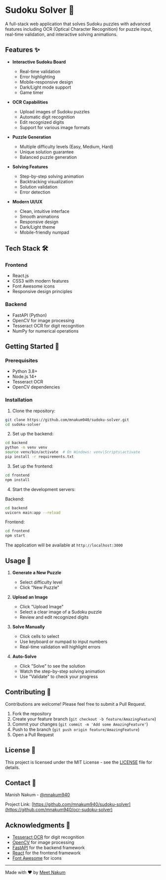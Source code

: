 # Sudoku Solver 🎯

A full-stack web application that solves Sudoku puzzles with advanced features including OCR (Optical Character Recognition) for puzzle input, real-time validation, and interactive solving animations.

## Features ✨

- **Interactive Sudoku Board**
  - Real-time validation
  - Error highlighting
  - Mobile-responsive design
  - Dark/Light mode support
  - Game timer

- **OCR Capabilities**
  - Upload images of Sudoku puzzles
  - Automatic digit recognition
  - Edit recognized digits
  - Support for various image formats

- **Puzzle Generation**
  - Multiple difficulty levels (Easy, Medium, Hard)
  - Unique solution guarantee
  - Balanced puzzle generation

- **Solving Features**
  - Step-by-step solving animation
  - Backtracking visualization
  - Solution validation
  - Error detection

- **Modern UI/UX**
  - Clean, intuitive interface
  - Smooth animations
  - Responsive design
  - Dark/Light theme
  - Mobile-friendly numpad

## Tech Stack 🛠️

### Frontend
- React.js
- CSS3 with modern features
- Font Awesome icons
- Responsive design principles

### Backend
- FastAPI (Python)
- OpenCV for image processing
- Tesseract OCR for digit recognition
- NumPy for numerical operations

## Getting Started 🚀

### Prerequisites
- Python 3.8+
- Node.js 14+
- Tesseract OCR
- OpenCV dependencies

### Installation

1. Clone the repository:
```bash
git clone https://github.com/mnakum940/sudoku-solver.git
cd sudoku-solver
```

2. Set up the backend:
```bash
cd backend
python -m venv venv
source venv/bin/activate  # On Windows: venv\Scripts\activate
pip install -r requirements.txt
```

3. Set up the frontend:
```bash
cd frontend
npm install
```

4. Start the development servers:

Backend:
```bash
cd backend
uvicorn main:app --reload
```

Frontend:
```bash
cd frontend
npm start
```

The application will be available at `http://localhost:3000`

## Usage 📝

1. **Generate a New Puzzle**
   - Select difficulty level
   - Click "New Puzzle"

2. **Upload an Image**
   - Click "Upload Image"
   - Select a clear image of a Sudoku puzzle
   - Review and edit recognized digits

3. **Solve Manually**
   - Click cells to select
   - Use keyboard or numpad to input numbers
   - Real-time validation will highlight errors

4. **Auto-Solve**
   - Click "Solve" to see the solution
   - Watch the step-by-step solving animation
   - Use "Validate" to check your progress

## Contributing 🤝

Contributions are welcome! Please feel free to submit a Pull Request.

1. Fork the repository
2. Create your feature branch (`git checkout -b feature/AmazingFeature`)
3. Commit your changes (`git commit -m 'Add some AmazingFeature'`)
4. Push to the branch (`git push origin feature/AmazingFeature`)
5. Open a Pull Request

## License 📄

This project is licensed under the MIT License - see the [LICENSE](LICENSE) file for details.

## Contact 📧

Manish Nakum - [@mnakum940](https://instagram.com/mnakum940)

Project Link: [https://github.com/mnakum940/sudoku-solver](https://github.com/mnakum940/ocr-sudoku-solver)

## Acknowledgments 🙏

- [Tesseract OCR](https://github.com/tesseract-ocr/tesseract) for digit recognition
- [OpenCV](https://opencv.org/) for image processing
- [FastAPI](https://fastapi.tiangolo.com/) for the backend framework
- [React](https://reactjs.org/) for the frontend framework
- [Font Awesome](https://fontawesome.com/) for icons

---

Made with ❤️ by [Meet Nakum](https://github.com/mnakum940) 
